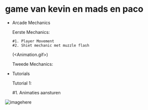 # game van kevin en mads en paco


- Arcade Mechanics

    Eerste Mechanics:

      #1. Player Movement
      #2. Shiet mechanic met muzzle flash

    (<Animation.gif>)

    Tweede Mechanics:


- Tutorials

    Tutorial 1:

    #1. Animaties aansturen
    
![imagehere](./Images/Animation.gif)


    

